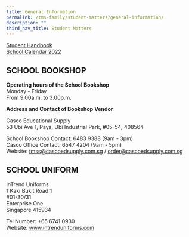 ```yaml
---
title: General Information
permalink: /tms-family/student-matters/general-information/
description: ""
third_nav_title: Student Matters
---
```

[Student Handbook](/tms-family/student-handbook)  
[School Calendar 2022](/events/school-calendar)  

## SCHOOL BOOKSHOP


**Operating hours of the School Bookshop**  
Monday - Friday <br>From 9.00a.m. to 3.00p.m.  
  
**Address and Contact of Bookshop Vendor**  

Casco Educational Supply  
53 Ubi Ave 1, Paya, Ubi Industrial Park, #05-54, 408564

[](https://pacificbookstores.com/)

School Bookshop Contact: 6483 9388 (9am - 3pm) <br> Casco Office Contact: 6547 4204 (9am - 5pm)   
Website: tmss@cascoedsupply.com.sg / order@cascoedsupply.com.sg&nbsp;
  

## SCHOOL UNIFORM

InTrend Uniforms <br>
1 Kaki Bukit Road 1  
#01-30/31  
Enterprise One&nbsp;  
Singapore 415934

[](http://www.intrenduniforms.com.sg/)

Tel Number: +65 6741 0930<br>
Website: www.intrenduniforms.com